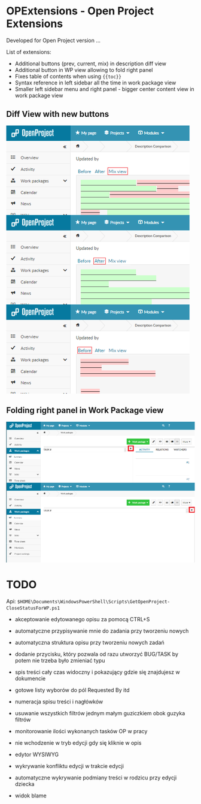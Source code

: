 # OPExtensions - Open Project Extensions

Developed for Open Project version  ...

List of extensions:

 - Additional buttons (prev, current, mix) in description diff view
 - Additional button in WP view allowing to fold right panel
 - Fixes table of contents when using `{{toc}}`
 - Syntax reference in left sidebar all the time in work package view
 - Smaller left sidebar menu and right panel - bigger center content view in work package view

## Diff View with new buttons
![](https://github.com/gabr/opextensions/raw/master/diffView.png)

## Folding right panel in Work Package view
![](https://github.com/gabr/opextensions/raw/master/foldingRightPanel.png)

# TODO

Api: `$HOME\Documents\WindowsPowerShell\Scripts\GetOpenProject-CloseStatusForWP.ps1`

- akceptowanie edytowanego opisu za pomocą CTRL+S
- automatyczne przypisywanie mnie do zadania przy tworzeniu nowych
- automatyczna struktura opisu przy tworzeniu nowych zadań
- dodanie przycisku, który pozwala od razu utworzyć BUG/TASK by potem nie trzeba było zmieniać typu
- spis treści cały czas widoczny i pokazujący gdzie się znajdujesz w dokumencie
- gotowe listy wyborów do pól Requested By itd
- numeracja spisu treści i nagłówków
- usuwanie wszystkich filtrów jednym małym guziczkiem obok guzyka filtrów

- monitorowanie ilości wykonanych tasków OP w pracy
- nie wchodzenie w tryb edycji gdy się kliknie w opis
- edytor WYSIWYG
- wykrywanie konfliktu edycji w trakcie edycji
- automatyczne wykrywanie podmiany treści w rodzicu przy edycji dziecka
- widok blame

